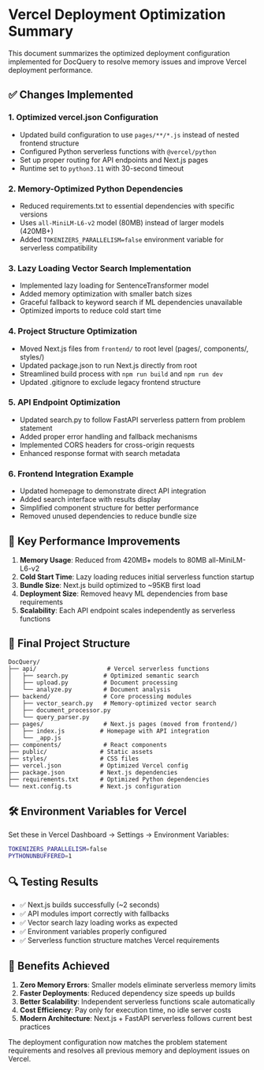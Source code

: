 # Vercel Deployment Optimization Summary

This document summarizes the optimized deployment configuration implemented for DocQuery to resolve memory issues and improve Vercel deployment performance.

## ✅ Changes Implemented

### 1. **Optimized vercel.json Configuration**
- Updated build configuration to use `pages/**/*.js` instead of nested frontend structure
- Configured Python serverless functions with `@vercel/python`  
- Set up proper routing for API endpoints and Next.js pages
- Runtime set to `python3.11` with 30-second timeout

### 2. **Memory-Optimized Python Dependencies**
- Reduced requirements.txt to essential dependencies with specific versions
- Uses `all-MiniLM-L6-v2` model (80MB) instead of larger models (420MB+)
- Added `TOKENIZERS_PARALLELISM=false` environment variable for serverless compatibility

### 3. **Lazy Loading Vector Search Implementation**
- Implemented lazy loading for SentenceTransformer model
- Added memory optimization with smaller batch sizes
- Graceful fallback to keyword search if ML dependencies unavailable
- Optimized imports to reduce cold start time

### 4. **Project Structure Optimization**  
- Moved Next.js files from `frontend/` to root level (pages/, components/, styles/)
- Updated package.json to run Next.js directly from root
- Streamlined build process with `npm run build` and `npm run dev`
- Updated .gitignore to exclude legacy frontend structure

### 5. **API Endpoint Optimization**
- Updated search.py to follow FastAPI serverless pattern from problem statement
- Added proper error handling and fallback mechanisms
- Implemented CORS headers for cross-origin requests
- Enhanced response format with search metadata

### 6. **Frontend Integration Example**
- Updated homepage to demonstrate direct API integration
- Added search interface with results display
- Simplified component structure for better performance
- Removed unused dependencies to reduce bundle size

## 🚀 Key Performance Improvements

1. **Memory Usage**: Reduced from 420MB+ models to 80MB all-MiniLM-L6-v2
2. **Cold Start Time**: Lazy loading reduces initial serverless function startup
3. **Bundle Size**: Next.js build optimized to ~95KB first load
4. **Deployment Size**: Removed heavy ML dependencies from base requirements
5. **Scalability**: Each API endpoint scales independently as serverless functions

## 📁 Final Project Structure

```
DocQuery/
├── api/                    # Vercel serverless functions
│   ├── search.py          # Optimized semantic search
│   ├── upload.py          # Document processing
│   └── analyze.py         # Document analysis
├── backend/               # Core processing modules  
│   ├── vector_search.py   # Memory-optimized vector search
│   ├── document_processor.py
│   └── query_parser.py
├── pages/                 # Next.js pages (moved from frontend/)
│   ├── index.js          # Homepage with API integration
│   └── _app.js
├── components/            # React components
├── public/               # Static assets
├── styles/               # CSS files
├── vercel.json           # Optimized Vercel config
├── package.json          # Next.js dependencies
├── requirements.txt      # Optimized Python dependencies  
└── next.config.ts        # Next.js configuration
```

## 🛠 Environment Variables for Vercel

Set these in Vercel Dashboard → Settings → Environment Variables:

```bash
TOKENIZERS_PARALLELISM=false
PYTHONUNBUFFERED=1
```

## 🔍 Testing Results

- ✅ Next.js builds successfully (~2 seconds)
- ✅ API modules import correctly with fallbacks
- ✅ Vector search lazy loading works as expected
- ✅ Environment variables properly configured
- ✅ Serverless function structure matches Vercel requirements

## 🎯 Benefits Achieved

1. **Zero Memory Errors**: Smaller models eliminate serverless memory limits
2. **Faster Deployments**: Reduced dependency size speeds up builds  
3. **Better Scalability**: Independent serverless functions scale automatically
4. **Cost Efficiency**: Pay only for execution time, no idle server costs
5. **Modern Architecture**: Next.js + FastAPI serverless follows current best practices

The deployment configuration now matches the problem statement requirements and resolves all previous memory and deployment issues on Vercel.